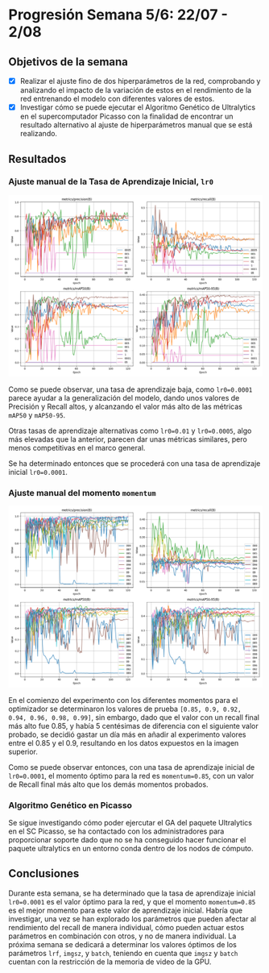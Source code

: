 # Progresión Semana 5/6: 22/07 - 2/08

## Objetivos de la semana

- [X] Realizar el ajuste fino de dos hiperparámetros de la red, comprobando y analizando el impacto de la variación de estos en el rendimiento de la red entrenando el modelo con diferentes valores de estos.
- [X] Investigar cómo se puede ejecutar el Algoritmo Genético de Ultralytics en el supercomputador Picasso con la finalidad de encontrar un resultado alternativo al ajuste de hiperparámetros manual que se está realizando.

## Resultados

### Ajuste manual de la Tasa de Aprendizaje Inicial, `lr0`

![imagenlr0](../data/results/week6/fine_tuning_lr0/results_plot.png)

Como se puede observar, una tasa de aprendizaje baja, como `lr0=0.0001` parece ayudar a la generalización del modelo, dando unos valores de Precisión y Recall altos, y alcanzando el valor más alto de las métricas `mAP50` y `mAP50-95`.

Otras tasas de aprendizaje alternativas como `lr0=0.01` y `lr0=0.0005`, algo más elevadas que la anterior, parecen dar unas métricas similares, pero menos competitivas en el marco general.

Se ha determinado entonces que se procederá con una tasa de aprendizaje inicial `lr0=0.0001`.

### Ajuste manual del momento `momentum`

![imagenmomentum](../data/results/week6/fine_tuning_momentum/results_plot.png)

En el comienzo del experimento con los diferentes momentos para el optimizador se determinaron los valores de prueba `[0.85, 0.9, 0.92, 0.94, 0.96, 0.98, 0.99]`, sin embargo, dado que el valor con un recall final más alto fue 0.85, y había 5 centésimas de diferencia con el siguiente valor probado, se decidió gastar un día más en añadir al experimento valores entre el 0.85 y el 0.9, resultando en los datos expuestos en la imagen superior.

Como se puede observar entonces, con una tasa de aprendizaje inicial de `lr0=0.0001`, el momento óptimo para la red es `momentum=0.85`, con un valor de Recall final más alto que los demás momentos probados.

### Algoritmo Genético en Picasso

Se sigue investigando cómo poder ejercutar el GA del paquete Ultralytics en el SC Picasso, se ha contactado con los administradores para proporcionar soporte dado que no se ha conseguido hacer funcionar el paquete ultralytics en un entorno conda dentro de los nodos de cómputo.

## Conclusiones

Durante esta semana, se ha determinado que la tasa de aprendizaje inicial `lr0=0.0001` es el valor óptimo para la red, y que el momento `momentum=0.85` es el mejor momento para este valor de aprendizaje inicial. Habría que investigar, una vez se han explorado los parámetros que pueden afectar al rendimiento del recall de manera individual, cómo pueden actuar estos parámetros en combinación con otros, y no de manera individual. La próxima semana se dedicará a determinar los valores óptimos de los parámetros `lrf`, `imgsz`, y `batch`, teniendo en cuenta que `imgsz` y `batch` cuentan con la restricción de la memoria de video de la GPU.
